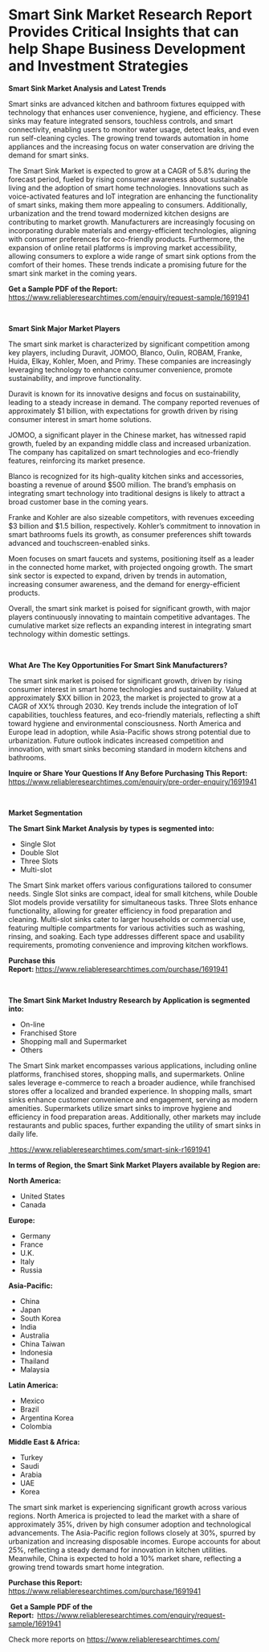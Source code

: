 <p><h1>Smart Sink Market Research Report Provides Critical Insights that can help Shape Business Development and Investment Strategies</h1></p><p><strong>Smart Sink Market Analysis and Latest Trends</strong></p>
<p><p>Smart sinks are advanced kitchen and bathroom fixtures equipped with technology that enhances user convenience, hygiene, and efficiency. These sinks may feature integrated sensors, touchless controls, and smart connectivity, enabling users to monitor water usage, detect leaks, and even run self-cleaning cycles. The growing trend towards automation in home appliances and the increasing focus on water conservation are driving the demand for smart sinks.</p><p>The Smart Sink Market is expected to grow at a CAGR of 5.8% during the forecast period, fueled by rising consumer awareness about sustainable living and the adoption of smart home technologies. Innovations such as voice-activated features and IoT integration are enhancing the functionality of smart sinks, making them more appealing to consumers. Additionally, urbanization and the trend toward modernized kitchen designs are contributing to market growth. Manufacturers are increasingly focusing on incorporating durable materials and energy-efficient technologies, aligning with consumer preferences for eco-friendly products. Furthermore, the expansion of online retail platforms is improving market accessibility, allowing consumers to explore a wide range of smart sink options from the comfort of their homes. These trends indicate a promising future for the smart sink market in the coming years.</p></p>
<p><strong>Get a Sample PDF of the Report:&nbsp;</strong> <a href="https://www.reliableresearchtimes.com/enquiry/request-sample/1691941?utm_campaign=3061&utm_medium=2&utm_source=Github&utm_content=ia&utm_term=27032025&utm_id=smart-sink">https://www.reliableresearchtimes.com/enquiry/request-sample/1691941</a></p>
<p>&nbsp;</p>
<p><strong>Smart Sink Major Market Players</strong></p>
<p><p>The smart sink market is characterized by significant competition among key players, including Duravit, JOMOO, Blanco, Oulin, ROBAM, Franke, Huida, Elkay, Kohler, Moen, and Primy. These companies are increasingly leveraging technology to enhance consumer convenience, promote sustainability, and improve functionality.</p><p>Duravit is known for its innovative designs and focus on sustainability, leading to a steady increase in demand. The company reported revenues of approximately $1 billion, with expectations for growth driven by rising consumer interest in smart home solutions.</p><p>JOMOO, a significant player in the Chinese market, has witnessed rapid growth, fueled by an expanding middle class and increased urbanization. The company has capitalized on smart technologies and eco-friendly features, reinforcing its market presence.</p><p>Blanco is recognized for its high-quality kitchen sinks and accessories, boasting a revenue of around $500 million. The brand’s emphasis on integrating smart technology into traditional designs is likely to attract a broad customer base in the coming years.</p><p>Franke and Kohler are also sizeable competitors, with revenues exceeding $3 billion and $1.5 billion, respectively. Kohler’s commitment to innovation in smart bathrooms fuels its growth, as consumer preferences shift towards advanced and touchscreen-enabled sinks.</p><p>Moen focuses on smart faucets and systems, positioning itself as a leader in the connected home market, with projected ongoing growth. The smart sink sector is expected to expand, driven by trends in automation, increasing consumer awareness, and the demand for energy-efficient products.</p><p>Overall, the smart sink market is poised for significant growth, with major players continuously innovating to maintain competitive advantages. The cumulative market size reflects an expanding interest in integrating smart technology within domestic settings.</p></p>
<p>&nbsp;</p>
<p><strong>What Are The Key Opportunities For Smart Sink Manufacturers?</strong></p>
<p><p>The smart sink market is poised for significant growth, driven by rising consumer interest in smart home technologies and sustainability. Valued at approximately $XX billion in 2023, the market is projected to grow at a CAGR of XX% through 2030. Key trends include the integration of IoT capabilities, touchless features, and eco-friendly materials, reflecting a shift toward hygiene and environmental consciousness. North America and Europe lead in adoption, while Asia-Pacific shows strong potential due to urbanization. Future outlook indicates increased competition and innovation, with smart sinks becoming standard in modern kitchens and bathrooms.</p></p>
<p><strong>Inquire or Share Your Questions If Any Before Purchasing This Report:</strong> <a href="https://www.reliableresearchtimes.com/enquiry/pre-order-enquiry/1691941?utm_campaign=3061&utm_medium=2&utm_source=Github&utm_content=ia&utm_term=27032025&utm_id=smart-sink">https://www.reliableresearchtimes.com/enquiry/pre-order-enquiry/1691941</a></p>
<p>&nbsp;</p>
<p><strong>Market Segmentation</strong></p>
<p><strong>The Smart Sink Market Analysis by types is segmented into:</strong></p>
<p><ul><li>Single Slot</li><li>Double Slot</li><li>Three Slots</li><li>Multi-slot</li></ul></p>
<p><p>The Smart Sink market offers various configurations tailored to consumer needs. Single Slot sinks are compact, ideal for small kitchens, while Double Slot models provide versatility for simultaneous tasks. Three Slots enhance functionality, allowing for greater efficiency in food preparation and cleaning. Multi-slot sinks cater to larger households or commercial use, featuring multiple compartments for various activities such as washing, rinsing, and soaking. Each type addresses different space and usability requirements, promoting convenience and improving kitchen workflows.</p></p>
<p><strong>Purchase this Report:&nbsp;</strong><a href="https://www.reliableresearchtimes.com/purchase/1691941?utm_campaign=3061&utm_medium=2&utm_source=Github&utm_content=ia&utm_term=27032025&utm_id=smart-sink">https://www.reliableresearchtimes.com/purchase/1691941</a></p>
<p>&nbsp;</p>
<p><strong>The Smart Sink Market Industry Research by Application is segmented into:</strong></p>
<p><ul><li>On-line</li><li>Franchised Store</li><li>Shopping mall and Supermarket</li><li>Others</li></ul></p>
<p><p>The Smart Sink market encompasses various applications, including online platforms, franchised stores, shopping malls, and supermarkets. Online sales leverage e-commerce to reach a broader audience, while franchised stores offer a localized and branded experience. In shopping malls, smart sinks enhance customer convenience and engagement, serving as modern amenities. Supermarkets utilize smart sinks to improve hygiene and efficiency in food preparation areas. Additionally, other markets may include restaurants and public spaces, further expanding the utility of smart sinks in daily life.</p></p>
<p><a href="https://www.reliableresearchtimes.com/smart-sink-r1691941?utm_campaign=3061&utm_medium=2&utm_source=Github&utm_content=ia&utm_term=27032025&utm_id=smart-sink">&nbsp;https://www.reliableresearchtimes.com/smart-sink-r1691941</a></p>
<p><strong>In terms of Region, the Smart Sink Market Players available by Region are:</strong></p>
<p>
    <p> <strong> North America: </strong>
        <ul>
            <li>United States</li>
            <li>Canada</li>
        </ul>
        </p> 
    <p> <strong> Europe: </strong>
        <ul>
            <li>Germany</li>
            <li>France</li>
            <li>U.K.</li>
            <li>Italy</li>
            <li>Russia</li>
        </ul>
        </p> 
    <p> <strong> Asia-Pacific: </strong>
        <ul>
            <li>China</li>
            <li>Japan</li>
            <li>South Korea</li>
            <li>India</li>
            <li>Australia</li>
            <li>China Taiwan</li>
            <li>Indonesia</li>
            <li>Thailand</li>
            <li>Malaysia</li>
        </ul>
        </p> 
    <p> <strong> Latin America: </strong>
        <ul>
            <li>Mexico</li>
            <li>Brazil</li>
            <li>Argentina Korea</li>
            <li>Colombia</li>
        </ul>
        </p> 
    <p> <strong> Middle East & Africa: </strong>
        <ul>
            <li>Turkey</li>
            <li>Saudi</li>
            <li>Arabia</li>
            <li>UAE</li>
            <li>Korea</li>
        </ul>
    </p>
    </p>
<p><p>The smart sink market is experiencing significant growth across various regions. North America is projected to lead the market with a share of approximately 35%, driven by high consumer adoption and technological advancements. The Asia-Pacific region follows closely at 30%, spurred by urbanization and increasing disposable incomes. Europe accounts for about 25%, reflecting a steady demand for innovation in kitchen utilities. Meanwhile, China is expected to hold a 10% market share, reflecting a growing trend towards smart home integration.</p></p>
<p><strong>Purchase this Report: </strong><a href="https://www.reliableresearchtimes.com/purchase/1691941?utm_campaign=3061&utm_medium=2&utm_source=Github&utm_content=ia&utm_term=27032025&utm_id=smart-sink">https://www.reliableresearchtimes.com/purchase/1691941</a></p>
<p>&nbsp;<strong>Get a Sample PDF of the Report:&nbsp;&nbsp;</strong><a href="https://www.reliableresearchtimes.com/enquiry/request-sample/1691941?utm_campaign=3061&utm_medium=2&utm_source=Github&utm_content=ia&utm_term=27032025&utm_id=smart-sink">https://www.reliableresearchtimes.com/enquiry/request-sample/1691941</a></p>
<p><strong></strong></p>
<p>Check more reports on <a href="https://www.reliableresearchtimes.com/?utm_campaign=3061&utm_medium=2&utm_source=Github&utm_content=ia&utm_term=27032025&utm_id=smart-sink">https://www.reliableresearchtimes.com/</a></p>